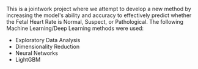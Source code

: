 This is a jointwork project where we attempt to develop a new method by increasing the model's ability and accuracy to effectively predict whether the Fetal Heart Rate is
Normal, Suspect, or Pathological. The following Machine Learning/Deep Learning methods were used:

* Exploratory Data Analysis
* Dimensionality Reduction
* Neural Networks
* LightGBM
